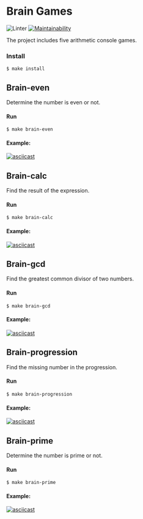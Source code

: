 # Brain Games
![Linter](https://github.com/SmorodinaVik/frontend-project-lvl1/workflows/Linter/badge.svg)
[![Maintainability](https://api.codeclimate.com/v1/badges/fcb42d034f9a307cae9c/maintainability)](https://codeclimate.com/github/SmorodinaVik/brain-games/maintainability)

The project includes five arithmetic console games.

### Install
`$ make install`
## Brain-even
Determine the number is even or not.
#### Run
`$ make brain-even`
#### Example:
[![asciicast](https://asciinema.org/a/3f9zMr4uSopRM9WdebRpwG3KH.svg)](https://asciinema.org/a/3f9zMr4uSopRM9WdebRpwG3KH)
## Brain-calc
Find the result of the expression.
#### Run
`$ make brain-calc`
#### Example:
[![asciicast](https://asciinema.org/a/ShCgG8Hst0reT2a0aVZywjkj4.svg)](https://asciinema.org/a/ShCgG8Hst0reT2a0aVZywjkj4)
## Brain-gcd
Find the greatest common divisor of two numbers.
#### Run
`$ make brain-gcd`
#### Example:
[![asciicast](https://asciinema.org/a/5GZ19ir1plD6PfBAHzsENLgbh.svg)](https://asciinema.org/a/5GZ19ir1plD6PfBAHzsENLgbh)
## Brain-progression
Find the missing number in the progression.
#### Run
`$ make brain-progression`
#### Example:
[![asciicast](https://asciinema.org/a/iZC9DOlssHr8Bro6buTyQbwAf.svg)](https://asciinema.org/a/iZC9DOlssHr8Bro6buTyQbwAf)
## Brain-prime
Determine the number is prime or not.
#### Run
`$ make brain-prime`
#### Example:
[![asciicast](https://asciinema.org/a/htEtn5q9iQ5OXlOpUeSdtCVpa.svg)](https://asciinema.org/a/htEtn5q9iQ5OXlOpUeSdtCVpa)
